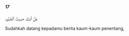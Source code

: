 ##### 17

<span class="ayah">هَلْ أَتَىٰكَ حَدِيثُ ٱلْجُنُودِ</span>

<span class="ayah_translation">Sudahkah datang kepadamu berita kaum-kaum penentang,</span>
